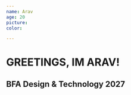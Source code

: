 ```yaml
---
name: Arav
age: 20
picture:
color:

---
```




# GREETINGS, IM ARAV!
## BFA Design & Technology 2027





